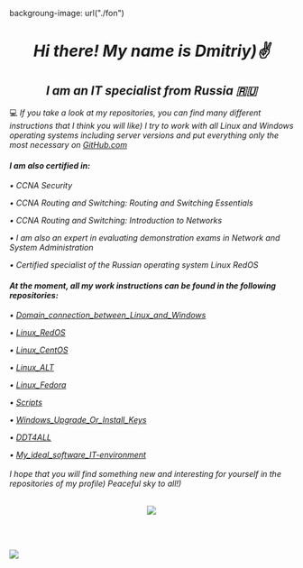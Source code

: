 backgroung-image: url("./fon")
<h1 align="center"><i>Hi there! My name is Dmitriy)✌️</i></h1>
<h2 align="center"><i>I am an IT specialist from Russia 🇷🇺</i></h2>



💻 <i>If you take a look at my repositories, you can find many different instructions that I think you will like) I try to work with all Linux and Windows operating systems including server versions and put everything only the most necessary on <a href="https://github.com">GitHub.com</a><i/>

<h4><i>I am also certified in:</i></h4>

&#8226;  <i>CCNA Security<i/><br/>

&#8226;  <i>CCNA Routing and Switching: Routing and Switching Essentials<i/><br/>

&#8226;  <i>CCNA Routing and Switching: Introduction to Networks<i/><br/>

&#8226;  <i>I am also an expert in evaluating demonstration exams in Network and System Administration<i/><br/>

&#8226;  <i>Certified specialist of the Russian operating system Linux RedOS<i/><br/>

<h4> <i>At the moment, all my work instructions can be found in the following repositories:</i></h4>

<i>&#8226; <a href="https://github.com/dimoroz772/Domain_connection_between_Linux_and_Windows">Domain_connection_between_Linux_and_Windows</a><br/><i/>

<i>&#8226; <a href="https://github.com/dimoroz772/Linux_RedOS">Linux_RedOS</a><br/><i/>

<i>&#8226; <a href="https://github.com/dimoroz772/Linux_CentOS">Linux_CentOS</a><br/><i/>

<i>&#8226; <a href="https://github.com/dimoroz772/Linux_ALT">Linux_ALT</a><br/><i/>

<i>&#8226; <a href="https://github.com/dimoroz772/Linux_Fedora">Linux_Fedora</a><br/><i/>

<i>&#8226; <a href="https://github.com/dimoroz772/Scripts">Scripts</a><br/><i/>

<i>&#8226; <a href="https://dimoroz772.github.io/Windows_Upgrade_Or_Install_Keys/">Windows_Upgrade_Or_Install_Keys</a><br/><i/>

<i>&#8226; <a href="https://github.com/dimoroz772/DDT4ALL">DDT4ALL</a><br/><i/>

<i>&#8226; <a href="https://github.com/dimoroz772/My_ideal_software_IT-environment">My_ideal_software_IT-environment</a><br/><i/>
 <br/>
<i>I hope that you will find something new and interesting for yourself in the repositories of my profile) Peaceful sky to all!)<i/>
 <br/>
 <br/>

<p align="center">
<a href="https://git.io/streak-stats"><img src="https://streak-stats.demolab.com?user=dimoroz772&theme=tokyonight-duo&hide_border=true"/></a>
</p>

 <br/>
 <br/>

<p align="left">
<a href="https://git.io/streak-stats"><img src="https://komarev.com/ghpvc/?username=dimoroz772&color=blueviolet"/></a>
</p>
